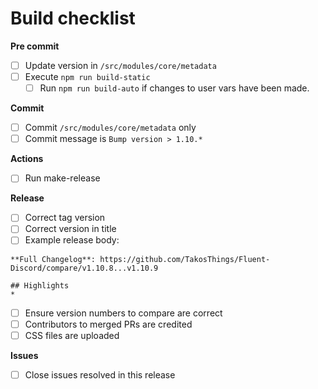 # Build checklist
**Pre commit**
- [ ] Update version in `/src/modules/core/metadata`
- [ ] Execute `npm run build-static`
  - [ ] Run `npm run build-auto` if changes to user vars have been made.

**Commit**
- [ ] Commit `/src/modules/core/metadata` only
- [ ] Commit message is `Bump version > 1.10.*`

**Actions**
- [ ] Run make-release

**Release**
- [ ] Correct tag version
- [ ] Correct version in title
- [ ] Example release body:
```
**Full Changelog**: https://github.com/TakosThings/Fluent-Discord/compare/v1.10.8...v1.10.9

## Highlights
* 
```
- [ ] Ensure version numbers to compare are correct
- [ ] Contributors to merged PRs are credited
- [ ] CSS files are uploaded

**Issues**
- [ ] Close issues resolved in this release
